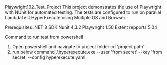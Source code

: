 Playwright102_Test_Project
This project demonstrates the use of Playwright with NUnit for automated testing. The tests are configured to run on parallal LambdaTest HyperExecute using Multiple OS and Browser.

Prerequisites
.NET 8 SDK
Nunit 4.3.2
Playwright 1.50 
Extent repports 5.04

 Command to run test from powershell
1. Open powershell and navigate to project folder
cd 'project path'
2. run below command
.\hyperexecute.exe --user 'from secret' --key 'from secret' --config hyperexecute.yaml
